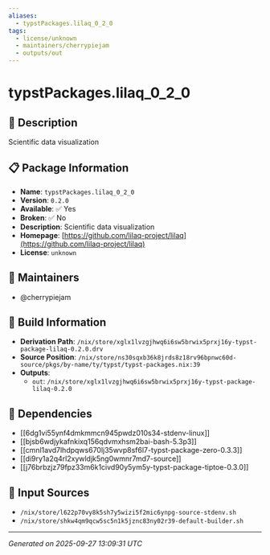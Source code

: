 ```yaml
---
aliases:
  - typstPackages.lilaq_0_2_0
tags:
  - license/unknown
  - maintainers/cherrypiejam
  - outputs/out
---
```


# typstPackages.lilaq_0_2_0

## 📝 Description

Scientific data visualization

## 📋 Package Information

- **Name**: `typstPackages.lilaq_0_2_0`
- **Version**: `0.2.0`
- **Available**: ✅ Yes
- **Broken**: ✅ No
- **Description**: Scientific data visualization
- **Homepage**: [https://github.com/lilaq-project/lilaq](https://github.com/lilaq-project/lilaq)
- **License**: `unknown`
## 👥 Maintainers

- @cherrypiejam


## 🔧 Build Information

- **Derivation Path**: `/nix/store/xglx1lvzgjhwq6i6sw5brwix5prxj16y-typst-package-lilaq-0.2.0.drv`
- **Source Position**: `/nix/store/ns30sqxb36k8jrds8z18rv96bpnwc60d-source/pkgs/by-name/ty/typst/typst-packages.nix:39`
- **Outputs**:
  - `out`:  `/nix/store/xglx1lvzgjhwq6i6sw5brwix5prxj16y-typst-package-lilaq-0.2.0`

## 🔗 Dependencies

- [[6dg1vi55ynf4dmkmmcn945pwdz010s34-stdenv-linux]]
- [[bjsb6wdjykafnkixq156qdvmxhsm2bai-bash-5.3p3]]
- [[cmnl1avd7lhdpqws670lj35wvp8sf6l7-typst-package-zero-0.3.3]]
- [[di9ry1a2q4rl2xywldjk5ng0wmnr7md7-source]]
- [[j76brbzjz79fpz33m6k1civd90y5ym5y-typst-package-tiptoe-0.3.0]]

## 📁 Input Sources

- `/nix/store/l622p70vy8k5sh7y5wizi5f2mic6ynpg-source-stdenv.sh`
- `/nix/store/shkw4qm9qcw5sc5n1k5jznc83ny02r39-default-builder.sh`

---
*Generated on 2025-09-27 13:09:31 UTC*
